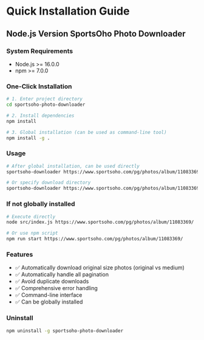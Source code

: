 # Quick Installation Guide

## Node.js Version SportsOho Photo Downloader

### System Requirements

- Node.js >= 16.0.0
- npm >= 7.0.0

### One-Click Installation

```bash
# 1. Enter project directory
cd sportsoho-photo-downloader

# 2. Install dependencies
npm install

# 3. Global installation (can be used as command-line tool)
npm install -g .
```

### Usage

```bash
# After global installation, can be used directly
sportsoho-downloader https://www.sportsoho.com/pg/photos/album/11083369/

# Or specify download directory
sportsoho-downloader https://www.sportsoho.com/pg/photos/album/11083369/ -d my_photos
```

### If not globally installed

```bash
# Execute directly
node src/index.js https://www.sportsoho.com/pg/photos/album/11083369/

# Or use npm script
npm run start https://www.sportsoho.com/pg/photos/album/11083369/
```

### Features

- ✅ Automatically download original size photos (original vs medium)
- ✅ Automatically handle all pagination
- ✅ Avoid duplicate downloads
- ✅ Comprehensive error handling
- ✅ Command-line interface
- ✅ Can be globally installed

### Uninstall

```bash
npm uninstall -g sportsoho-photo-downloader
```

